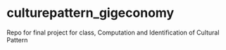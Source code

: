 # culturepattern_gigeconomy
Repo for final project for class, Computation and Identification of Cultural Pattern
